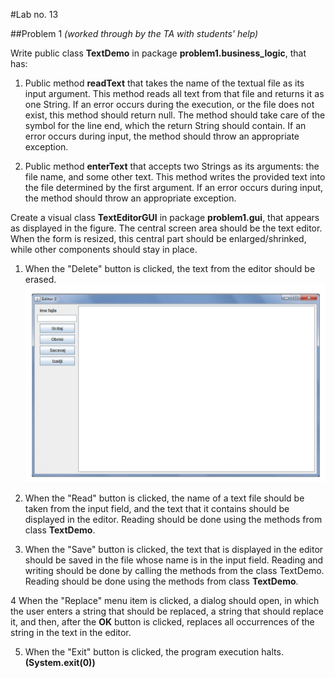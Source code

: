 #Lab no. 13

##Problem 1
*(worked through by the TA with students' help)*

Write public class **TextDemo** in package **problem1.business_logic**, that has:

1. Public method **readText** that takes the name of the textual file as its input argument. This method
reads all text from that file and returns it as one String. If an error occurs during the execution,
or the file does not exist, this method should return null. The method should take care of the symbol
for the line end, which the return String should contain. If an error occurs during input, the method should throw an appropriate exception.

2. Public method **enterText** that accepts two Strings as its arguments: the file name, and some other text.
This method writes the provided text into the file determined by the first argument. If an error occurs during input, the method should throw an appropriate exception.

Create a visual class **TextEditorGUI** in package **problem1.gui**, that appears as displayed in the figure.
The central screen area should be the text editor. When the form is resized, this central part should be enlarged/shrinked, while other components should stay in place.


1. When the "Delete" button is clicked, the text from the editor should be erased.
![Editor Gui](editor-gui.png)

2. When the "Read" button is clicked, the name of a text file should be taken from the input field, and the
text that it contains should be displayed in the editor. Reading should be done using the methods from
class **TextDemo**.

3. When the "Save" button is clicked, the text that is displayed in the editor should be saved in the file whose
name is in the input field. Reading and writing should be done by calling the methods from the class TextDemo.
Reading should be done using the methods from
class **TextDemo**.

4 When the "Replace" menu item is clicked, a dialog should open, in which the user enters a string that
should be replaced, a string that should replace it, and then, after the **OK** button is clicked, replaces
all occurrences of the string in the text in the editor.

5. When the "Exit" button is clicked, the program execution halts. **(System.exit(0))**
